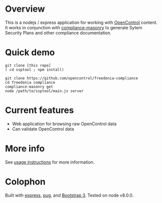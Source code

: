 # Overview

This is a nodejs / express application for working with [OpenControl] content.
It works in conjunction with [compliance-masonry] to generate
Sytem Security Plans and other compliance documentation.

# Quick demo

```/bin/sh
git clone [this repo]
( cd ssptool ; npm install)

git clone https://github.com/opencontrol/freedonia-compliance
cd freedonia compliance
compliance-masonry get
node /path/to/ssptool/main.js server
```

# Current features

- Web application for browsing raw OpenControl data
- Can validate OpenControl data

# More info

See [usage instructions](doc/usage.md) for more information.

# Colophon

Built with [express], [pug], and [Bootstrap 3].
Tested on node v8.0.0.

[OpenControl]: http://open-control.org/
[compliance-masonry]: https://github.com/opencontrol/compliance-masonry
[express]: https://expressjs.com/
[pug]: https://pugjs.org/
[Bootstrap 3]: https://getbootstrap.com/docs/3.3/

